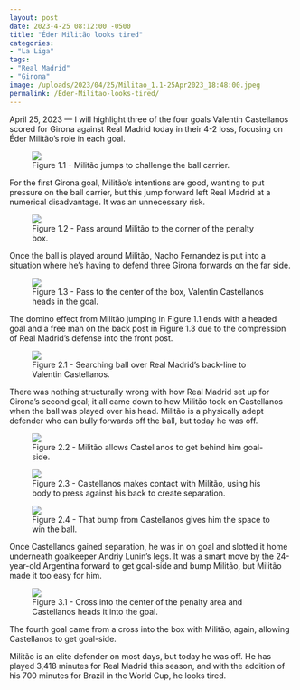 ```yaml
---
layout: post
date: 2023-4-25 08:12:00 -0500
title: "Éder Militão looks tired"
categories: 
- "La Liga"
tags: 
- "Real Madrid"
- "Girona"
image: /uploads/2023/04/25/Militao_1.1-25Apr2023_18:48:00.jpeg
permalink: /Eder-Militao-looks-tired/
---
```


April 25, 2023 — I will highlight three of the four goals Valentin Castellanos scored for Girona against Real Madrid today in their 4-2 loss, focusing on Éder Militão’s role in each goal.

<!---more--->

<figure>
    <img src="https://tacticsjournal.com/uploads/2023/04/25/Militao_1.1-25Apr2023_18:48:00.jpeg">
    <figcaption>Figure 1.1 - Militão jumps to challenge the ball carrier.</figcaption>
</figure>
For the first Girona goal, Militão’s intentions are good, wanting to put pressure on the ball carrier, but this jump forward left Real Madrid at a numerical disadvantage. It was an unnecessary risk.

<figure>
    <img src="https://tacticsjournal.com/uploads/2023/04/25/Militao_1.2-25Apr2023_18:38:46.jpeg">
    <figcaption>Figure 1.2 - Pass around Militão to the corner of the penalty box.</figcaption>
</figure>
Once the ball is played around Militão, Nacho Fernandez is put into a situation where he’s having to defend three Girona forwards on the far side.

<figure>
    <img src="https://tacticsjournal.com/uploads/2023/04/25/Militao_1.3-25Apr2023_18:55:06.jpeg">
    <figcaption>Figure 1.3 - Pass to the center of the box, Valentin Castellanos heads in the goal.</figcaption>
</figure>
The domino effect from Militão jumping in Figure 1.1 ends with a headed goal and a free man on the back post in Figure 1.3 due to the compression of Real Madrid’s defense into the front post.

<figure>
    <img src="https://tacticsjournal.com/uploads/2023/04/25/Militao_2.1-25Apr2023_18:59:03.jpeg">
    <figcaption>Figure 2.1 - Searching ball over Real Madrid’s back-line to Valentin Castellanos.</figcaption>
</figure>

There was nothing structurally wrong with how Real Madrid set up for Girona’s second goal; it all came down to how Militão took on Castellanos when the ball was played over his head. Militão is a physically adept defender who can bully forwards off the ball, but today he was off.

<figure>
    <img src="https://tacticsjournal.com/uploads/2023/04/25/Image-25Apr2023_19:02:49.jpeg">
    <figcaption>Figure 2.2 - Militão allows Castellanos to get behind him goal-side.</figcaption>
</figure>
<figure>
    <img src="https://tacticsjournal.com/uploads/2023/04/25/Image-25Apr2023_19:03:16.jpeg">
    <figcaption>Figure 2.3 - Castellanos makes contact with Militão, using his body to press against his back to create separation.</figcaption>
</figure>
<figure>
    <img src="https://tacticsjournal.com/uploads/2023/04/25/Image-25Apr2023_19:03:49.jpeg">
    <figcaption>Figure 2.4 - That bump from Castellanos gives him the space to win the ball.</figcaption>
</figure>

Once Castellanos gained separation, he was in on goal and slotted it home underneath goalkeeper Andriy Lunin’s legs. It was a smart move by the 24-year-old Argentina forward to get goal-side and bump Militão, but Militão made it too easy for him.

<figure>
    <img src="https://tacticsjournal.com/uploads/2023/04/25/Image-25Apr2023_19:04:19.jpeg">
    <figcaption>Figure 3.1 - Cross into the center of the penalty area and Castellanos heads it into the goal.</figcaption>
</figure> 
The fourth goal came from a cross into the box with Militão, again, allowing Castellanos to get goal-side.

Militão is an elite defender on most days, but today he was off. He has played 3,418 minutes for Real Madrid this season, and with the addition of his 700 minutes for Brazil in the World Cup, he looks tired. 
